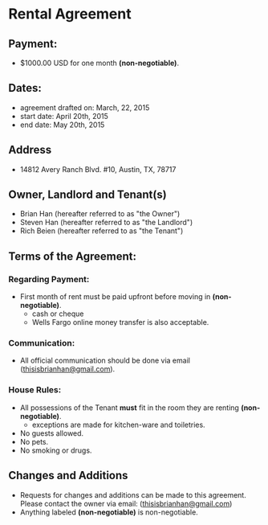 # Rental Agreement

## Payment:
- $1000.00 USD for one month **(non-negotiable)**.

## Dates:
- agreement drafted on: March, 22, 2015
- start date: April 20th, 2015
- end date: May 20th, 2015

## Address
- 14812 Avery Ranch Blvd. #10, Austin, TX, 78717

## Owner, Landlord and Tenant(s)
- Brian Han (hereafter referred to as "the Owner")
- Steven Han (hereafter referred to as "the Landlord")
- Rich Beien (hereafter referred to as "the Tenant")

## Terms of the Agreement:
### Regarding Payment:
- First month of rent must be paid upfront before moving in **(non-negotiable)**.
  - cash or cheque
  - Wells Fargo online money transfer is also acceptable.

### Communication:
- All official communication should be done via email (thisisbrianhan@gmail.com).

### House Rules:
- All possessions of the Tenant **must** fit in the room they are renting **(non-negotiable)**.
  - exceptions are made for kitchen-ware and toiletries.
- No guests allowed.
- No pets.
- No smoking or drugs.

## Changes and Additions
- Requests for changes and additions can be made to this agreement. Please contact the owner via email: (thisisbrianhan@gmail.com)
- Anything labeled **(non-negotiable)** is non-negotiable.
